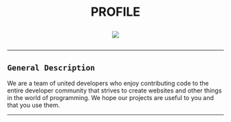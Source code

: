 <h1 align="center">PROFILE</p>
<p>
        <img src= "https://files.catbox.moe/b4s8o4.jpg">
    </p>

</details>

---

## `General Description`

We are a team of united developers who enjoy contributing code to the entire developer community that strives to create websites and other things in the world of programming. We hope our projects are useful to you and that you use them.

</details>

---
